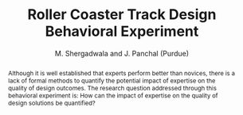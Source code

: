 ---
layout: project
shorttitle:  "Roller Coaster Track Design Behavioral Experiment"
title:  "Roller Coaster Track Design Behavioral Experiment"
author: M. Shergadwala and J. Panchal (Purdue)
authorlink:
categories: project
publishdate: 2016
image:
summaryimg:
imgcaption: ""
abstract: "Although it is well established that experts perform better than novices,
there is a lack of formal methods to quantify the potential impact of expertise on
the quality of design outcomes. The research question addressed through this behavioral
experiment is: How can the impact of expertise on the quality of design solutions be quantified?"
link: _papers/moto.zip
paper: _papers/moto.zip
---